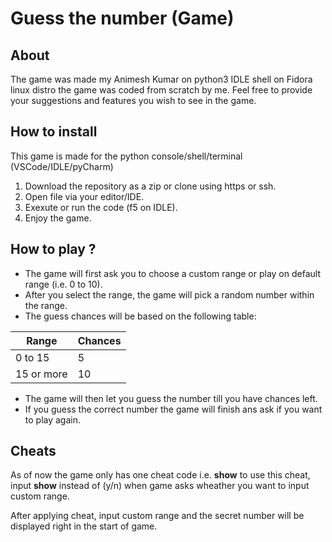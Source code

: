 # Guess the number (Game)

## About

The game was made my Animesh Kumar on python3 IDLE shell on Fidora linux distro the game was coded from scratch by me. Feel free to provide your suggestions and features you wish to see in the game.

## How to install

This game is made for the python console/shell/terminal (VSCode/IDLE/pyCharm)

1. Download the repository as a zip or clone using https or ssh.
1. Open file via your editor/IDE.
1. Exexute or run the code (f5 on IDLE).
1. Enjoy the game.

## How to play ?

- The game will first ask you to choose a custom range or play on default range (i.e. 0 to 10).
- After you select the range, the game will pick a random number within the range.
- The guess chances will be based on the following table:

| Range      | Chances |
| ---------- | ------- |
| 0 to 15    | 5       |
| 15 or more | 10      |

- The game will then let you guess the number till you have chances left.
- If you guess the correct number the game will finish ans ask if you want to play again.

## Cheats

As of now the game only has one cheat code i.e. **show** to use this cheat, input **show** instead of (y/n) when game asks wheather you want to input custom range.

After applying cheat, input custom range and the secret number will be displayed right in the start of game.
